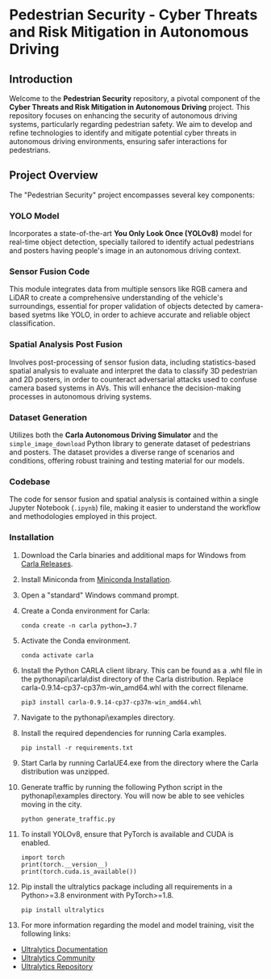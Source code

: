 # Pedestrian Security - Cyber Threats and Risk Mitigation in Autonomous Driving

## Introduction
Welcome to the **Pedestrian Security** repository, a pivotal component of the **Cyber Threats and Risk Mitigation in Autonomous Driving** project. This repository focuses on enhancing the security of autonomous driving systems, particularly regarding pedestrian safety. We aim to develop and refine technologies to identify and mitigate potential cyber threats in autonomous driving environments, ensuring safer interactions for pedestrians.

## Project Overview
The "Pedestrian Security" project encompasses several key components:

### YOLO Model
Incorporates a state-of-the-art **You Only Look Once (YOLOv8)** model for real-time object detection, specially tailored to identify actual pedestrians and posters having people's image in an autonomous driving context.

### Sensor Fusion Code
This module integrates data from multiple sensors like RGB camera and LiDAR to create a comprehensive understanding of the vehicle's surroundings, essential for proper validation of objects detected by camera-based syetms like YOLO, in order to achieve accurate and reliable object classification.

### Spatial Analysis Post Fusion
Involves post-processing of sensor fusion data, including statistics-based spatial analysis to evaluate and interpret the data to classify 3D pedestrian and 2D posters, in order to counteract adversarial attacks used to confuse camera based systems in AVs. This will enhance the decision-making processes in autonomous driving systems.

### Dataset Generation
Utilizes both the **Carla Autonomous Driving Simulator** and the `simple_image_download` Python library to generate dataset of pedestrians and posters. The dataset provides a diverse range of scenarios and conditions, offering robust training and testing material for our models.

### Codebase
The code for sensor fusion and spatial analysis is contained within a single Jupyter Notebook (`.ipynb`) file, making it easier to understand the workflow and methodologies employed in this project.

### Installation

1. Download the Carla binaries and additional maps for Windows from [Carla Releases](https://github.com/carla-simulator/carla/releases).

2. Install Miniconda from [Miniconda Installation](https://docs.conda.io/en/latest/miniconda.html).

3. Open a "standard" Windows command prompt.

4. Create a Conda environment for Carla:
   ```shell
   conda create -n carla python=3.7

5. Activate the Conda environment.
   ```shell
   conda activate carla

6. Install the Python CARLA client library. This can be found as a .whl file in the pythonapi\carla\dist directory of the Carla distribution. Replace carla-0.9.14-cp37-cp37m-win_amd64.whl with the correct filename.
   ```shell
   pip3 install carla-0.9.14-cp37-cp37m-win_amd64.whl

7. Navigate to the pythonapi\examples directory.

8. Install the required dependencies for running Carla examples.
   ```shell
   pip install -r requirements.txt

9. Start Carla by running CarlaUE4.exe from the directory where the Carla distribution was unzipped.

10. Generate traffic by running the following Python script in the pythonapi\examples directory. You will now be able to see vehicles moving in the city.
    ```shell
    python generate_traffic.py

11. To install YOLOv8, ensure that PyTorch is available and CUDA is enabled.
    ```shell
    import torch
    print(torch.__version__)
    print(torch.cuda.is_available())

14. Pip install the ultralytics package including all requirements in a Python>=3.8 environment with PyTorch>=1.8.
    ```shell
    pip install ultralytics

15. For more information regarding the model and model training, visit the following links:
- [Ultralytics Documentation](https://docs.ultralytics.com)
- [Ultralytics Community](https://community.ultralytics.com)
- [Ultralytics Repository](https://github.com/ultralytics/ultralytics)